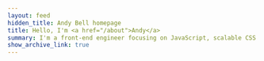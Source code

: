 ```yaml
---
layout: feed
hidden_title: Andy Bell homepage
title: Hello, I'm <a href="/about">Andy</a>
summary: I'm a front-end engineer focusing on JavaScript, scalable CSS and accessibility.
show_archive_link: true
---
```


